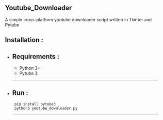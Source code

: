 Youtube_Downloader
---------------------------------------------------------------------------------
A simple cross-platform youtube downloader script written in Tkinter and Pytube

Installation :
-------------------------------------------------------------------
  - Requirements : 
     ------------------------------
     - Python 3+
     - Pytube 3 
     ------------------------------------------------
  - Run : 
     ------------------------------------------------
         pip install pytube3
         python3 youtube_downloader.py 
     -------------------------------------------------
